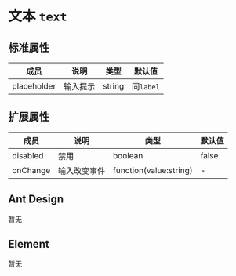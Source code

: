 # 文本 `text`

## 标准属性

| 成员 | 说明 | 类型 | 默认值 |
| --- | --- | --- | --- |
| placeholder | 输入提示 | string | 同`label` |

## 扩展属性

| 成员 | 说明 | 类型 | 默认值 |
| --- | --- | --- | --- |
| disabled | 禁用 | boolean | false |
| onChange | 输入改变事件 | function(value:string) | - |

## Ant Design

暂无

## Element

暂无